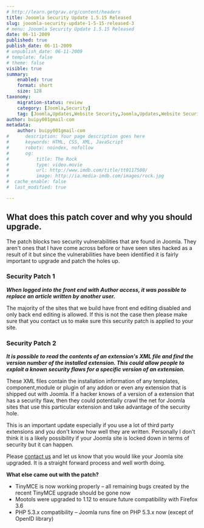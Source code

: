 ```yaml
---
# http://learn.getgrav.org/content/headers
title: Jooomla Security Update 1.5.15 Released
slug: jooomla-security-update-1-5-15-released-3
# menu: Jooomla Security Update 1.5.15 Released
date: 06-11-2009
published: true
publish_date: 06-11-2009
# unpublish_date: 06-11-2009
# template: false
# theme: false
visible: true
summary:
    enabled: true
    format: short
    size: 128
taxonomy:
    migration-status: review
    category: [Joomla,Security]
    tag: [Joomla,Updates,Website Security,Joomla,Updates,Website Security]
author: buipy001gmail-com
metadata:
    author: buipy001gmail-com
#      description: Your page description goes here
#      keywords: HTML, CSS, XML, JavaScript
#      robots: noindex, nofollow
#      og:
#          title: The Rock
#          type: video.movie
#          url: http://www.imdb.com/title/tt0117500/
#          image: http://ia.media-imdb.com/images/rock.jpg
#  cache_enable: false
#  last_modified: true

---
```


## What does this patch cover and why you should upgrade.

The patch blocks two security vulnerabilities that are found in Joomla. They aren't ones that I have come across before or have seen sites hacked as a result of it but since the vulnerabilities have been identified it is fairly important to upgrade and patch the holes up.

### Security Patch 1

***When logged into the front end with Author access, it was possible to replace an article written by another user.***

The majority of the sites that we build have front end editing disabled and only back end editing is allowed. If this is not the case then please make sure that you contact us to make sure this security patch is applied to your site.

### Security Patch 2

***It is possible to read the contents of an extension's XML file and find the version number of the installed extension. This could allow people to exploit a known security flaws for a specific version of an extension.***

These XML files contain the installation information of any templates, component,module or plugin of any addon or even any extension that is shipped out with Joomla. If a hacker knows of a version of a extension that has a security flaw, then they could potentially crawl the net for Joomla sites that use this particular extension and take advantage of the security hole.

This is an important update especially if you use a lot of third party extensions and you don't know how well they are written. Personally I don't think it is a likely possibility if your Joomla site is locked down in terms of security but it can happen.

Please [contact us](http://www.pbwebdev.com.au/contact-us.html "Contact PB Web Development") and let us know that you would like your Joomla site upgraded. It is a straight forward process and well worth doing.

**What else came out with the patch?**

- TinyMCE is now working properly – all remaining bugs created by the recent TinyMCE upgrade should be gone now
- Mootols were upgraded to 1.12 to ensure future compatibility with Firefox 3.6
- PHP 5.3.x compatibility – Joomla runs fine on PHP 5.3.x now (except of OpenID library)